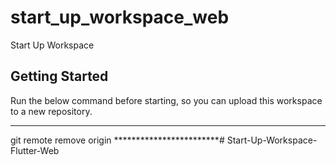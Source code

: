 # start_up_workspace_web

Start Up Workspace

## Getting Started

Run the below command before starting, so you can upload this workspace to a new repository.

************************
git remote remove origin
************************#   S t a r t - U p - W o r k s p a c e - F l u t t e r - W e b  
 